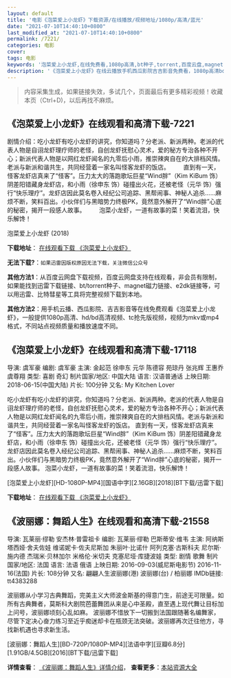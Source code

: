 ```yaml
---
layout: default
title: '电影《泡菜爱上小龙虾》下载资源/在线播放/视频地址/1080p/高清/蓝光'
date: "2021-07-10T14:40:10+0800"
last_modified_at: "2021-07-10T14:40:10+0800"
permalink: /7221/
categories: 电影
cover:
tags: 电影
keywords: '泡菜爱上小龙虾,在线免费看,1080p高清,bt种子,torrent,百度云盘,magnet,磁力链,迅雷下载资源'
description: '《泡菜爱上小龙虾》在线云播放手机西瓜影院吉吉影音免费看，1080p高清bd/hd未删减完整版和tc抢先枪版，mkv/mp4格式，附带bt/torrent种子、magnet/磁力链、百度云盘、网盘资源迅雷下载链接'
---
```


>内容采集生成，如果链接失效，多试几个，页面最后有更多精彩视频！收藏本页（Ctrl+D)，以后再找不麻烦。


## 《泡菜爱上小龙虾》在线观看和高清下载-7221

剧情介绍：吃小龙虾有吃小龙虾的讲究，你知道吗？分老派、新派两种。老派的代表人物是自诩龙虾理疗师的老怪，自创龙虾抚慰心灵术，爱的秘方专治各种不开心；新派代表人物是以网红龙虾闻名的九零后小雨，推崇辣爽自在的大排档风情。老派与新派和谐共生，共同经营着一家名叫怪客龙虾的饭店。 　　直到有一天，怪客龙虾店真来了“怪客”。压力太大的落跑歌坛巨星“Wind胖”（Kim KiBum 饰）阴差阳错藏身龙虾店，和小雨（徐申东 饰）碰撞出火花，还被老怪（元华 饰）强行“快乐理疗”。龙虾店因此莫名卷入经纪公司追踪、黑帮闹事、神秘人追杀……麻烦不断，笑料百出。小伙伴们与黑暗势力终极PK，竟然意外解开了“Wind胖”心底的秘密，揭开一段感人故事。 　　泡菜小龙虾，一道有故事的菜！笑着流泪，快乐解馋！


泡菜爱上小龙虾 (2018)

**下载地址**： [在线观看下载 《泡菜爱上小龙虾》](https://www.btbtdy.me/btdy/dy13307.html) 


**无法下载?**：`如果迅雷因版权原因无法下载，关注微信公众号 `

**其他方法1**：从百度云网盘下载视频，百度云网盘支持在线观看，非会员有限制，如果能找到迅雷下载链接、bt/torrent种子、magnet磁力链接、e2dk链接等，可以用迅雷、比特彗星等工具将完整视频下载到本地。

**其他方法2**：用手机云播、西瓜影院、吉吉影音等在线免费观看《泡菜爱上小龙虾》，一般提供1080p高清、hd/bd高清视频、tc抢先版视频，视频为mkv或mp4格式，不同站点视频质量和播放速度不同。


## 《泡菜爱上小龙虾》在线观看和高清下载-17118

导演: 虞军豪 编剧: 虞军豪 主演: 金起范 徐申东 元华 陈德容 苑琼丹 张兆辉 王惠乔 虞尊翔 类型: 喜剧 奇幻 制片国家/地区: 中国大陆 语言: 汉语普通话 上映日期: 2018-06-15(中国大陆) 片长: 100分钟 又名: My Kitchen Lover

吃小龙虾有吃小龙虾的讲究，你知道吗？分老派、新派两种。老派的代表人物是自诩龙虾理疗师的老怪，自创龙虾抚慰心灵术，爱的秘方专治各种不开心；新派代表人物是以网红龙虾闻名的九零后小雨，推崇辣爽自在的大排档风情。老派与新派和谐共生，共同经营着一家名叫怪客龙虾的饭店。 直到有一天，怪客龙虾店真来了“怪客”。压力太大的落跑歌坛巨星“Wind胖”（Kim KiBum 饰）阴差阳错藏身龙虾店，和小雨（徐申东 饰）碰撞出火花，还被老怪（元华 饰）强行“快乐理疗”。龙虾店因此莫名卷入经纪公司追踪、黑帮闹事、神秘人追杀……麻烦不断，笑料百出。小伙伴们与黑暗势力终极PK，竟然意外解开了“Wind胖”心底的秘密，揭开一段感人故事。 泡菜小龙虾，一道有故事的菜！笑着流泪，快乐解馋！


[泡菜爱上小龙虾][HD-1080P-MP4][国语中字][2.16GB][2018][BT下载/迅雷下载]

**下载地址**： [在线观看下载 《泡菜爱上小龙虾》](https://www.btdx8.com/torrent/pcasxlx_2018.html) 


## 《波丽娜：舞蹈人生》在线观看和高清下载-21558

导演: 瓦莱丽·缪勒 安杰林·普雷祖卡 编剧: 瓦莱丽·缪勒 巴斯蒂安·维韦 主演: 阿纳斯塔西娅·舍夫佐娃 维诺妮卡·佐夫尼斯加 朱丽叶·比诺什 阿列克塞·古斯科夫 尼尔斯·施内德 杰瑞米·贝林加尔 米格伦·米切夫 克塞尼垭·库捷波娃 类型: 剧情 歌舞 制片国家/地区: 法国 语言: 法语 俄语 上映日期: 2016-09-03(威尼斯电影节) 2016-11-16(法国) 片长: 108分钟 又名: 翩翩人生波丽娜(港) 波丽娜(台) / 柏丽娜 IMDb链接: tt4383288

波丽娜从小学习古典舞蹈，完美主义大师波金斯基的得意门生，前途无可限量。如所有古典舞者，莫斯科大剧院芭蕾舞团从来是心中圣殿，直至遇上现代舞让目标加上问号，波丽娜顷刻心乱如麻。 波丽娜不惜放下一切搬到法国跟随著名编舞家，尽管下定决心奋力练习至近乎痴迷却卡在瓶颈无法突破。波丽娜再次迁往他方，寻找新机遇也寻求新生活。


[波丽娜：舞蹈人生][BD-720P/1080P-MP4][法语中字][豆瓣6.8分][1.91GB/4.5GB][2016][BT下载/迅雷下载]

**详情查看**： [《波丽娜：舞蹈人生》详情介绍](/movie/21558/)， **查看更多**：[本站资源大全](/movie/t/all/)

